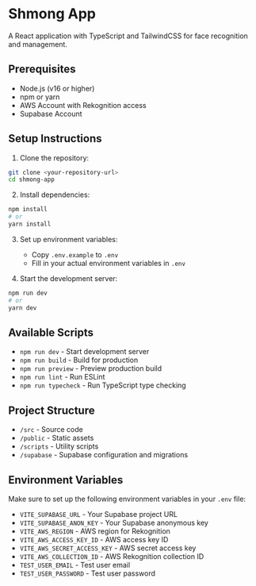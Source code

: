 # Shmong App

A React application with TypeScript and TailwindCSS for face recognition and management.

## Prerequisites

- Node.js (v16 or higher)
- npm or yarn
- AWS Account with Rekognition access
- Supabase Account

## Setup Instructions

1. Clone the repository:
```bash
git clone <your-repository-url>
cd shmong-app
```

2. Install dependencies:
```bash
npm install
# or
yarn install
```

3. Set up environment variables:
   - Copy `.env.example` to `.env`
   - Fill in your actual environment variables in `.env`

4. Start the development server:
```bash
npm run dev
# or
yarn dev
```

## Available Scripts

- `npm run dev` - Start development server
- `npm run build` - Build for production
- `npm run preview` - Preview production build
- `npm run lint` - Run ESLint
- `npm run typecheck` - Run TypeScript type checking

## Project Structure

- `/src` - Source code
- `/public` - Static assets
- `/scripts` - Utility scripts
- `/supabase` - Supabase configuration and migrations

## Environment Variables

Make sure to set up the following environment variables in your `.env` file:

- `VITE_SUPABASE_URL` - Your Supabase project URL
- `VITE_SUPABASE_ANON_KEY` - Your Supabase anonymous key
- `VITE_AWS_REGION` - AWS region for Rekognition
- `VITE_AWS_ACCESS_KEY_ID` - AWS access key ID
- `VITE_AWS_SECRET_ACCESS_KEY` - AWS secret access key
- `VITE_AWS_COLLECTION_ID` - AWS Rekognition collection ID
- `TEST_USER_EMAIL` - Test user email
- `TEST_USER_PASSWORD` - Test user password 
